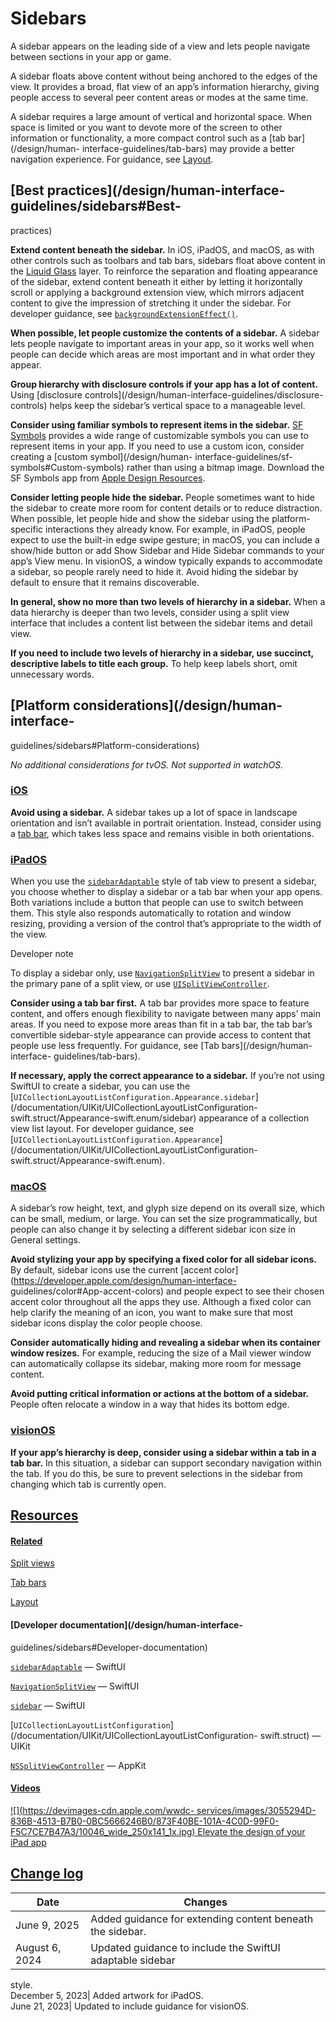 # Sidebars

A sidebar appears on the leading side of a view and lets people navigate
between sections in your app or game.

A sidebar floats above content without being anchored to the edges of the
view. It provides a broad, flat view of an app’s information hierarchy, giving
people access to several peer content areas or modes at the same time.

A sidebar requires a large amount of vertical and horizontal space. When space
is limited or you want to devote more of the screen to other information or
functionality, a more compact control such as a [tab bar](/design/human-
interface-guidelines/tab-bars) may provide a better navigation experience. For
guidance, see [Layout](/design/human-interface-guidelines/layout).

## [Best practices](/design/human-interface-guidelines/sidebars#Best-
practices)

**Extend content beneath the sidebar.** In iOS, iPadOS, and macOS, as with
other controls such as toolbars and tab bars, sidebars float above content in
the [Liquid Glass](/design/human-interface-guidelines/materials#Liquid-Glass)
layer. To reinforce the separation and floating appearance of the sidebar,
extend content beneath it either by letting it horizontally scroll or applying
a background extension view, which mirrors adjacent content to give the
impression of stretching it under the sidebar. For developer guidance, see
[`backgroundExtensionEffect()`](/documentation/SwiftUI/View/backgroundExtensionEffect\(\)).

**When possible, let people customize the contents of a sidebar.** A sidebar
lets people navigate to important areas in your app, so it works well when
people can decide which areas are most important and in what order they
appear.

**Group hierarchy with disclosure controls if your app has a lot of content.**
Using [disclosure controls](/design/human-interface-guidelines/disclosure-
controls) helps keep the sidebar’s vertical space to a manageable level.

**Consider using familiar symbols to represent items in the sidebar.** [SF
Symbols](/design/human-interface-guidelines/sf-symbols) provides a wide range
of customizable symbols you can use to represent items in your app. If you
need to use a custom icon, consider creating a [custom symbol](/design/human-
interface-guidelines/sf-symbols#Custom-symbols) rather than using a bitmap
image. Download the SF Symbols app from [Apple Design
Resources](https://developer.apple.com/design/resources/#sf-symbols).

**Consider letting people hide the sidebar.** People sometimes want to hide
the sidebar to create more room for content details or to reduce distraction.
When possible, let people hide and show the sidebar using the platform-
specific interactions they already know. For example, in iPadOS, people expect
to use the built-in edge swipe gesture; in macOS, you can include a show/hide
button or add Show Sidebar and Hide Sidebar commands to your app’s View menu.
In visionOS, a window typically expands to accommodate a sidebar, so people
rarely need to hide it. Avoid hiding the sidebar by default to ensure that it
remains discoverable.

**In general, show no more than two levels of hierarchy in a sidebar.** When a
data hierarchy is deeper than two levels, consider using a split view
interface that includes a content list between the sidebar items and detail
view.

**If you need to include two levels of hierarchy in a sidebar, use succinct,
descriptive labels to title each group.** To help keep labels short, omit
unnecessary words.

## [Platform considerations](/design/human-interface-
guidelines/sidebars#Platform-considerations)

 _No additional considerations for tvOS. Not supported in watchOS._

### [iOS](/design/human-interface-guidelines/sidebars#iOS)

**Avoid using a sidebar.** A sidebar takes up a lot of space in landscape
orientation and isn’t available in portrait orientation. Instead, consider
using a [tab bar](/design/human-interface-guidelines/tab-bars), which takes
less space and remains visible in both orientations.

### [iPadOS](/design/human-interface-guidelines/sidebars#iPadOS)

When you use the
[`sidebarAdaptable`](/documentation/SwiftUI/TabViewStyle/sidebarAdaptable)
style of tab view to present a sidebar, you choose whether to display a
sidebar or a tab bar when your app opens. Both variations include a button
that people can use to switch between them. This style also responds
automatically to rotation and window resizing, providing a version of the
control that’s appropriate to the width of the view.

Developer note

To display a sidebar only, use
[`NavigationSplitView`](/documentation/SwiftUI/NavigationSplitView) to present
a sidebar in the primary pane of a split view, or use
[`UISplitViewController`](/documentation/UIKit/UISplitViewController).

**Consider using a tab bar first.** A tab bar provides more space to feature
content, and offers enough flexibility to navigate between many apps’ main
areas. If you need to expose more areas than fit in a tab bar, the tab bar’s
convertible sidebar-style appearance can provide access to content that people
use less frequently. For guidance, see [Tab bars](/design/human-interface-
guidelines/tab-bars).

**If necessary, apply the correct appearance to a sidebar.** If you’re not
using SwiftUI to create a sidebar, you can use the
[`UICollectionLayoutListConfiguration.Appearance.sidebar`](/documentation/UIKit/UICollectionLayoutListConfiguration-
swift.struct/Appearance-swift.enum/sidebar) appearance of a collection view
list layout. For developer guidance, see
[`UICollectionLayoutListConfiguration.Appearance`](/documentation/UIKit/UICollectionLayoutListConfiguration-
swift.struct/Appearance-swift.enum).

### [macOS](/design/human-interface-guidelines/sidebars#macOS)

A sidebar’s row height, text, and glyph size depend on its overall size, which
can be small, medium, or large. You can set the size programmatically, but
people can also change it by selecting a different sidebar icon size in
General settings.

**Avoid stylizing your app by specifying a fixed color for all sidebar
icons.** By default, sidebar icons use the current [accent
color](https://developer.apple.com/design/human-interface-
guidelines/color#App-accent-colors) and people expect to see their chosen
accent color throughout all the apps they use. Although a fixed color can help
clarify the meaning of an icon, you want to make sure that most sidebar icons
display the color people choose.

**Consider automatically hiding and revealing a sidebar when its container
window resizes.** For example, reducing the size of a Mail viewer window can
automatically collapse its sidebar, making more room for message content.

**Avoid putting critical information or actions at the bottom of a sidebar.**
People often relocate a window in a way that hides its bottom edge.

### [visionOS](/design/human-interface-guidelines/sidebars#visionOS)

**If your app’s hierarchy is deep, consider using a sidebar within a tab in a
tab bar.** In this situation, a sidebar can support secondary navigation
within the tab. If you do this, be sure to prevent selections in the sidebar
from changing which tab is currently open.

## [Resources](/design/human-interface-guidelines/sidebars#Resources)

#### [Related](/design/human-interface-guidelines/sidebars#Related)

[Split views](/design/human-interface-guidelines/split-views)

[Tab bars](/design/human-interface-guidelines/tab-bars)

[Layout](/design/human-interface-guidelines/layout)

#### [Developer documentation](/design/human-interface-
guidelines/sidebars#Developer-documentation)

[`sidebarAdaptable`](/documentation/SwiftUI/TabViewStyle/sidebarAdaptable) —
SwiftUI

[`NavigationSplitView`](/documentation/SwiftUI/NavigationSplitView) — SwiftUI

[`sidebar`](/documentation/SwiftUI/ListStyle/sidebar) — SwiftUI

[`UICollectionLayoutListConfiguration`](/documentation/UIKit/UICollectionLayoutListConfiguration-
swift.struct) — UIKit

[`NSSplitViewController`](/documentation/AppKit/NSSplitViewController) —
AppKit

#### [Videos](/design/human-interface-guidelines/sidebars#Videos)

[![](https://devimages-cdn.apple.com/wwdc-
services/images/3055294D-836B-4513-B7B0-0BC5666246B0/873F40BE-101A-4C0D-99F0-F5C7CE7B47A3/10046_wide_250x141_1x.jpg)
Elevate the design of your iPad app
](https://developer.apple.com/videos/play/wwdc2025/208)

## [Change log](/design/human-interface-guidelines/sidebars#Change-log)

Date| Changes  
---|---  
June 9, 2025| Added guidance for extending content beneath the sidebar.  
August 6, 2024| Updated guidance to include the SwiftUI adaptable sidebar
style.  
December 5, 2023| Added artwork for iPadOS.  
June 21, 2023| Updated to include guidance for visionOS.

